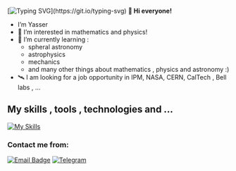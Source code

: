 [![Typing SVG](https://readme-typing-svg.demolab.com?font=Fira+Code&duration=2000&pause=3000&color=75AEF7&width=435&lines=Astronomy+student;mathematics+and+physics+lover;in+research+of+reality...)](https://git.io/typing-svg)
**👋 Hi everyone!**
- I’m Yasser
- 👀 I’m interested in mathematics and physics!
- 🌱 I’m currently learning :
  - spheral astronomy
  - astrophysics
  - mechanics
  - and many other things about mathematics , physics and astronomy :)
- 🛰️ I am looking for a job opportunity in IPM, NASA, CERN, CalTech , Bell labs , ...
  
## My skills , tools , technologies and ...
[![My Skills](https://skillicons.dev/icons?i=python,c,cpp,js,flutter,dart,flask,go,selenium,sqlite,mysql,mongodb,bash,debian,ubuntu,kali,arch,linux,html,css,sass,bootstrap,perl,vim,emacs,pycharm,webstorm,vscode,sublime,qt,arduino,astro,fastapi,idea,windows&theme=dark)](https://skillicons.dev)

### Contact me from:
[![Email Badge](https://img.shields.io/badge/-Email-c14438?style=flat-square&logo=Gmail&logoColor=white&link=mailto:aphysics.nerd@gmail.com)](mailto:aphysics.nerd@gmail.com)
[![Telegram](https://img.shields.io/badge/-Telegram-blue?style=flat-square&logo=Telegram&logoColor=white&link=https://t.me/OneAstroNerd)](https://t.me/OneAstroNerd)
